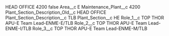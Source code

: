 <?xml version="1.0" encoding="UTF-8"?>
<CustomMetadata xmlns="http://soap.sforce.com/2006/04/metadata" xmlns:xsi="http://www.w3.org/2001/XMLSchema-instance" xmlns:xsd="http://www.w3.org/2001/XMLSchema">
    <label>HEAD OFFICE 4200</label>
    <protected>false</protected>
    <values>
        <field>Area__c</field>
        <value xsi:type="xsd:string">E</value>
    </values>
    <values>
        <field>Maintenance_Plant__c</field>
        <value xsi:type="xsd:string">4200</value>
    </values>
    <values>
        <field>Plant_Section_Description_Old__c</field>
        <value xsi:type="xsd:string">HEAD OFFICE</value>
    </values>
    <values>
        <field>Plant_Section_Description__c</field>
        <value xsi:type="xsd:string">TLB</value>
    </values>
    <values>
        <field>Plant_Section__c</field>
        <value xsi:type="xsd:string">HE</value>
    </values>
    <values>
        <field>Role_1__c</field>
        <value xsi:type="xsd:string">TOP THOR APU-E Team Lead-ENME-E/TLB</value>
    </values>
    <values>
        <field>Role_2__c</field>
        <value xsi:type="xsd:string">TOP THOR APU-E Team Lead-ENME-I/TLB</value>
    </values>
    <values>
        <field>Role_3__c</field>
        <value xsi:type="xsd:string">TOP THOR APU-E Team Lead-ENME-M/TLB</value>
    </values>
</CustomMetadata>
